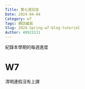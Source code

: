 ```yaml
---
Title: 第七週日誌
Date: 2024-04-04
Category: w7
Tags: 網誌編寫
Slug: 2024-Spring-w7-blog-tutorial
Author: 40923131
---
```


紀錄本學期的每週進度

<!-- PELICAN_END_SUMMARY -->

# W7

清明連假沒有上課